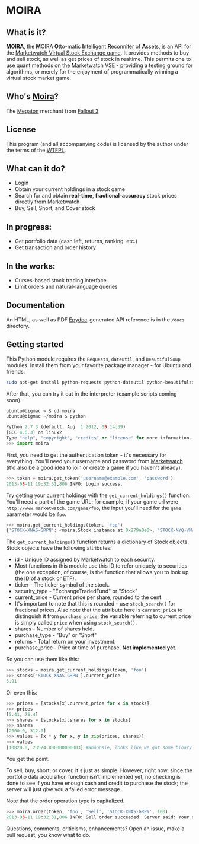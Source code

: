 MOIRA
=====

What is it?
-----------
**MOIRA**, the <b>M</b>OIRA <b>O</b>tto-matic <b>I</b>ntelligent <b>R</b>econniter of <b>A</b>ssets, is an API for the [Marketwatch Virtual Stock Exchange game](http://www.marketwatch.com/game). It provides methods to buy and sell stock, as well as get prices of stock in realtime. This permits one to use quant methods on the Marketwatch VSE - providing a testing ground for algorithms, or merely for the enjoyment of programmatically winning a virtual stock market game.

Who's [Moira](http://fallout.wikia.com/wiki/Moira_Brown)?
------------
The [Megaton](http://fallout.wikia.com/wiki/Megaton) merchant from [Fallout 3](http://en.wikipedia.org/wiki/Fallout_3).

License
-------
This program (and all accompanying code) is licensed by the author under the terms of the [WTFPL](http://www.wtfpl.net/).

What can it do?
---------------
* Login
* Obtain your current holdings in a stock game
* Search for and obtain **real-time**, **fractional-accuracy** stock prices directly from Marketwatch
* Buy, Sell, Short, and Cover stock

In progress:
------------
* Get portfolio data (cash left, returns, ranking, etc.)
* Get transaction and order history

In the works:
-------------
* Curses-based stock trading interface
* Limit orders and natural-language queries

Documentation
-------------
An HTML, as well as PDF [Epydoc](http://epydoc.sourceforge.net/)-generated API reference is in the `/docs` directory.

Getting started
---------------
This Python module requires the `Requests`, `dateutil`, and `BeautifulSoup` modules. Install them from your favorite package manager - for Ubuntu and friends:

```bash
sudo apt-get install python-requests python-dateutil python-beautifulsoup
```

After that, you can try it out in the interpreter (example scripts coming soon).

```bash
ubuntu@bigmac ~ $ cd moira
ubuntu@bigmac ~/moira $ python
```

```python
Python 2.7.3 (default, Aug  1 2012, 05:14:39)
[GCC 4.6.3] on linux2
Type "help", "copyright", "credits" or "license" for more information.
>>> import moira
```

First, you need to get the authentication token - it's necessary for everything.
You'll need your username and password from [Marketwatch](http://www.marketwatch.com/game/) (it'd also be a good idea to join or create a game if you haven't already).

```python
>>> token = moira.get_token('username@example.com', 'password')
2013-03-11 19:32:31,806 INFO: Login success.
```

Try getting your current holdings with the `get_current_holdings()` function. You'll need a part of the game URL: for example, if your game url were `http://www.marketwatch.com/game/foo`, the input you'll need for the `game` parameter would be `foo`.

```python
>>> moira.get_current_holdings(token, 'foo')
{'STOCK-XNAS-GRPN': <moira.Stock instance at 0x279a0e0>, 'STOCK-NYQ-VMW': <moira.Stock instance at 0x279a830>}
```
The `get_current_holdings()` function returns a dictionary of Stock objects. Stock objects have the following attributes:
* id - Unique ID assigned by Marketwatch to each security.
 * Most functions in this module use this ID to refer uniquely to securities (the one exception, of course, is the function that allows you to look up the ID of a stock or ETF).
* ticker - The ticker symbol of the stock.
* security_type - "ExchangeTradedFund" or "Stock"
* current_price - Current price per share, rounded to the cent.
 * It's important to note that this is rounded - use `stock_search()` for fractional prices. Also note that the attribute here is `current_price` to distinguish it from `purchase_price`; the variable referring to current price is simply called `price` when using `stock_search()`.
* shares - Number of shares held.
* purchase_type - "Buy" or "Short"
* returns - Total return on your investment.
* purchase_price - Price at time of purchase. **Not implemented yet.**

So you can use them like this:
```python
>>> stocks = moira.get_current_holdings(token, 'foo')
>>> stocks['STOCK-XNAS-GRPN'].current_price
5.91
```

Or even this:
```python
>>> prices = [stocks[x].current_price for x in stocks]
>>> prices
[5.41, 75.4]
>>> shares = [stocks[x].shares for x in stocks]
>>> shares
[2000.0, 312.0]
>>> values = [x * y for x, y in zip(prices, shares)]
>>> values
[10820.0, 23524.800000000003] #Whoopsie, looks like we got some binary rounding errors.
```

You get the point.

To sell, buy, short, or cover, it's just as simple. However, right now, since the portfolio data acquisition function isn't implemented yet, no checking is done to see if you have enough cash and credit to purchase the stock; the server will just give you a failed error message.

Note that the order operation type is capitalized.
```python
>>> moira.order(token, 'foo', 'Sell', 'STOCK-XNAS-GRPN', 100)
2013-03-11 19:32:31,806 INFO: Sell order succeeded. Server said: Your order was successfully submitted
```

Questions, comments, criticisms, enhancements? Open an issue, make a pull request, you know what to do.
